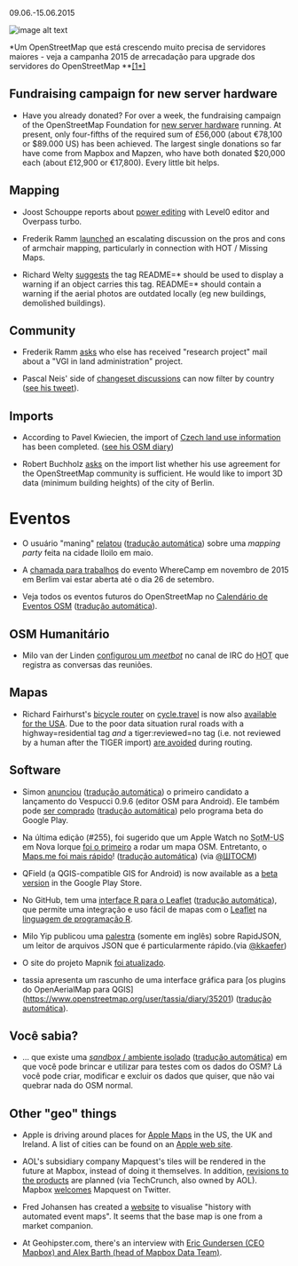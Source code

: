 09.06.-15.06.2015

![image alt text](http://blog.openstreetmap.de/wp-uploads//2015/06/donate-for-new-hardware-2015-640.png)

*Um OpenStreetMap que está crescendo muito precisa de servidores maiores - veja a campanha 2015 de arrecadação para upgrade dos servidores do OpenStreetMap **[[1*]](http://www.weeklyosm.eu/wp-admin/post.php?post=4205&action=edit#256-spenden)

## Fundraising campaign for new server hardware

* Have you already donated? For over a week, the fundraising campaign of the OpenStreetMap Foundation for [new server hardware](http://donate.openstreetmap.org/server2015/) running. At present, only four-fifths of the required sum of £56,000 (about €78,100 or $89.000 US) has been achieved. The largest single donations so far have come from Mapbox and Mapzen, who have both donated $20,000 each (about £12,900 or €17,800). Every little bit helps.

## Mapping

* Joost Schouppe reports about [power editing](http://www.openstreetmap.org/user/joost%20schouppe/diary/35194) with Level0 editor and Overpass turbo.

* Frederik Ramm [launched](https://lists.openstreetmap.org/pipermail/talk/2015-June/073264.html) an escalating discussion on the pros and cons of armchair mapping, particularly in connection with HOT / Missing Maps.

* Richard Welty [suggests](https://lists.openstreetmap.org/pipermail/talk/2015-June/073253.html) the tag README=* should be used to display a warning if an object carries this tag. README=* should contain a warning if the aerial photos are outdated locally (eg new buildings, demolished buildings).

## Community

* Frederik Ramm [asks](https://lists.openstreetmap.org/pipermail/talk/2015-June/073251.html) who else has received "research project" mail about a "VGI in land administration" project.

* Pascal Neis' side of [changeset discussions](http://resultmaps.neis-one.org/osm-discussions#2/33.0/-33.8) can now filter by country ([see his tweet](https://twitter.com/pascal_n/status/610182326824341504)).

## Imports

* According to Pavel Kwiecien, the import of [Czech land use information](https://lists.openstreetmap.org/pipermail/talk-cz/2015-June/011971.html) has been completed. ([see his OSM diary](https://www.openstreetmap.org/user/xkomczax/diary/35230))

* Robert Buchholz [asks](https://lists.openstreetmap.org/pipermail/imports/2015-June/003944.html) on the import list whether his use agreement for the OpenStreetMap community is sufficient. He would like to import 3D data (minimum building heights) of the city of Berlin.

# Eventos

* O usuário "maning" [relatou](https://www.openstreetmap.org/user/maning/diary/35196) ([tradução automática](https://translate.google.com/translate?hl=pt-BR&sl=en&tl=pt&u=https%3A%2F%2Fwww.openstreetmap.org%2Fuser%2Fmaning%2Fdiary%2F35196)) sobre uma *mapping party* feita na cidade Iloilo em maio.

* A [chamada para trabalhos](http://wherecamp.de/cfp) do evento WhereCamp em novembro de 2015 em Berlim vai estar aberta até o dia 26 de setembro.

* Veja todos os eventos futuros do OpenStreetMap no [Calendário de Eventos OSM](https://wiki.openstreetmap.org/wiki/Current_events) ([tradução automática](https://translate.google.com/translate?hl=pt-BR&sl=en&tl=pt&u=https%3A%2F%2Fwiki.openstreetmap.org%2Fwiki%2FCurrent_events)).

## OSM Humanitário

* Milo van der Linden [configurou um *meetbot*](https://lists.openstreetmap.org/pipermail/hot/2015-June/009486.html) no canal de IRC do <abbr title="Time Humanitário do OpenStreetMap (Humanitarian OpenStreetMap Team)">HOT</abbr>  que registra as conversas das reuniões.

## Mapas

* Richard Fairhurst's [bicycle router](http://cycle.travel/map) on [cycle.travel](http://cycle.travel/) is now also [available for the USA](https://lists.openstreetmap.org/pipermail/talk-us/2015-June/014991.html). Due to the poor data situation rural roads with a highway=residential tag *and* a tiger:reviewed=no tag (i.e. not reviewed by a human after the TIGER import) [are avoided](http://cycle.travel/map/journey/13139) during routing.

## Software

* Simon [anunciou](http://www.openstreetmap.org/user/SimonPoole/diary/35190) ([tradução automática](https://translate.google.com/translate?hl=pt-BR&sl=en&tl=pt&u=http%3A%2F%2Fwww.openstreetmap.org%2Fuser%2FSimonPoole%2Fdiary%2F35190&sandbox=1)) o primeiro candidato a lançamento do Vespucci 0.9.6 (editor OSM para Android). Ele também pode [ser comprado](http://www.openstreetmap.org/user/SimonPoole/diary/35210) ([tradução automática](https://translate.google.com/translate?hl=pt-BR&sl=en&tl=pt&u=http%3A%2F%2Fwww.openstreetmap.org%2Fuser%2FSimonPoole%2Fdiary%2F35210&sandbox=1)) pelo programa beta do Google Play.

* Na última edição (#255), foi sugerido que um Apple Watch no <abbr title="Estado do Mapa - Estados Unidos (State of the Map - United States)">SotM-US</abbr> em Nova Iorque [foi o primeiro](https://twitter.com/OSM_Tech/status/607936023075680256) a rodar um mapa OSM.  Entretanto, o [Maps.me foi mais rápido](http://blog.maps.me/2015/05/mapsme-version-for-apple-watch-how-to.html)! ([tradução automática](https://translate.google.com/translate?hl=pt-BR&sl=en&tl=pt&u=http%3A%2F%2Fblog.maps.me%2F2015%2F05%2Fmapsme-version-for-apple-watch-how-to.html))   (via [@ШТОСМ](https://twitter.com/shtosm/status/608906204803440640))

* QField (a QGIS-compatible GIS for Android) is now available as a [beta version](http://www.opengis.ch/2015/06/15/qfield-in-the-wild/) in the Google Play Store.

* No GitHub, tem uma [interface R para o Leaflet](http://rstudio.github.io/leaflet/) ([tradução automática](https://translate.google.com/translate?hl=pt-BR&sl=en&tl=pt&u=http%3A%2F%2Frstudio.github.io%2Fleaflet%2F)), que permite uma integração e uso fácil de mapas com o [Leaflet](http://leafletjs.com/) na [linguagem de programação R](https://pt.wikipedia.org/wiki/R_%28linguagem_de_programa%C3%A7%C3%A3o%29).

* Milo Yip publicou uma [palestra](http://pt.slideshare.net/miloyip/how-to-write-the-fastest-json-parser-writer-in-the-world-20150328) (somente em inglês) sobre RapidJSON, um leitor de arquivos JSON que é particularmente rápido.(via [@kkaefer](https://twitter.com/kkaefer/status/610106126206636033))

* O site do projeto Mapnik [foi atualizado](http://mapnik.org/).

* tassia apresenta um rascunho de uma interface gráfica para [os plugins do OpenAerialMap para QGIS] (https://www.openstreetmap.org/user/tassia/diary/35201) ([tradução automática](https://translate.google.com/translate?hl=pt-BR&sl=en&tl=pt&u=https%3A%2F%2Fwww.openstreetmap.org%2Fuser%2Ftassia%2Fdiary%2F35201&sandbox=1)).

## Você sabia?

* ... que existe uma [*sandbox* / ambiente isolado](http://wiki.openstreetmap.org/wiki/Sandbox_for_editing) ([tradução automática](https://translate.google.com/translate?sl=en&tl=pt&js=y&prev=_t&hl=pt-BR&ie=UTF-8&u=http%3A%2F%2Fwiki.openstreetmap.org%2Fwiki%2FSandbox_for_editing)) em que você pode brincar e utilizar para testes com os dados do OSM? Lá você pode criar, modificar e excluir os dados que quiser, que não vai quebrar nada do OSM normal.

## Other "geo" things

* Apple is driving around places for [Apple Maps](http://www.macrumors.com/2015/06/17/apple-maps-vehicles-england-new-orleans/) in the US, the UK and Ireland. A list of cities can be found on an [Apple web site](http://maps.apple.com/vehicles/).

* AOL's subsidiary company Mapquest's tiles will be rendered in the future at Mapbox, instead of doing it themselves. In addition, [revisions to the products](http://techcrunch.com/2015/06/09/mapquest-confirms-mapbox-partnership/) are planned (via TechCrunch, also owned by AOL). Mapbox [welcomes](https://twitter.com/Mapbox/status/608290015924383744) Mapquest on Twitter.

* Fred Johansen has created a [website](http://blog.wikimedia.de/2015/05/30/visualizing-history-with-automated-event-maps/) to visualise "history with automated event maps". It seems that the base map is one from a market companion.

* At Geohipster.com, there's an interview with [Eric Gundersen (CEO Mapbox) and Alex Barth (head of Mapbox Data Team)](http://geohipster.com/2015/06/15/eric-gundersen-alex-barth-working-in-the-open-lets-us-meet-really-cool-people/).
